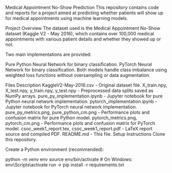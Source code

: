 Medical Appointment No-Show Prediction
This repository contains code and reports for a project aimed at predicting whether patients will show up for medical appointments using machine learning models.

Project Overview
The dataset used is the Medical Appointment No-Show dataset (Kaggle V2 - May 2016), which contains over 100,000 medical appointments with various patient details and whether they showed up or not.

Two main implementations are provided:

Pure Python Neural Network for binary classification.
PyTorch Neural Network for binary classification.
Both models handle class imbalance using weighted loss functions without oversampling or data augmentation.

Files Description
KaggleV2-May-2016.csv - Original dataset file.
X_train.npy, X_test.npy, y_train.npy, y_test.npy - Preprocessed data splits saved as NumPy arrays.
pure_py_implementation.ipynb - Jupyter notebook for pure Python neural network implementation.
pytorch_implementation.ipynb - Jupyter notebook for PyTorch neural network implementation.
pure_py_metrics.png, pure_python_cm.png - Performance plots and confusion matrix for pure Python model.
pytorch_metrics.png, pytorch_cm.png - Performance plots and confusion matrix for PyTorch model.
csoc_week1_report.tex, csoc_week1_report.pdf - LaTeX report source and compiled PDF.
README.md - This file.
Setup Instructions
Clone this repository.

Create a Python environment (recommended):

python -m venv env
source env/bin/activate   # On Windows: env\Scripts\activate
run -> pip install -r requirements.txt
